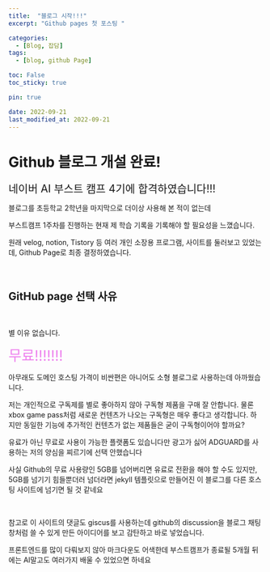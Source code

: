 ```yaml
---
title:  "블로그 시작!!!"
excerpt: "Github pages 첫 포스팅 "

categories:
  - [Blog, 잡담]
tags:
  - [blog, github Page]

toc: False
toc_sticky: true

pin: true

date: 2022-09-21
last_modified_at: 2022-09-21
---
```


# Github 블로그 개설 완료!


<span style="font-size:150%"> 네이버 AI 부스트 캠프 4기에 합격하였습니다!!!</span>

블로그를 초등학교 2학년을 마지막으로 더이상 사용해 본 적이 없는데

부스트캠프 1주차를 진행하는 현재 제 학습 기록을 기록해야 할 필요성을 느꼈습니다. 

원래 velog, notion, Tistory 등 여러 개인 소장용 프로그램, 사이트를 둘러보고 있었는데, Github Page로 최종 결정하였습니다.

</br>

## GitHub page 선택 사유

</br>

별 이유 없습니다.

<span style="font-size:200%; color:#EE82EE"> 무료!!!!!!! </span>

아무래도 도메인 호스팅 가격이 비싼편은 아니어도 소형 블로그로 사용하는데 아까웠습니다.

저는 개인적으로 구독제를 별로 좋아하지 않아 구독형 제품을 구매 잘 안합니다. 물론 xbox game pass처럼 새로운 컨텐츠가 나오는 구독형은 매우 좋다고 생각합니다. 하지만 동일한 기능에 추가적인 컨텐츠가 없는 제품들은 굳이 구독형이어야 할까요?

유료가 아닌 무료로 사용이 가능한 플랫폼도 있습니다만 광고가 싫어 ADGUARD를 사용하는 저의 양심을 찌르기에 선택 안했습니다

사실 Github의 무료 사용량인 5GB를 넘어버리면 유료로 전환을 해야 할 수도 있지만, 5GB를 넘기기 힘들뿐더러 넘더라면 jekyll 템플릿으로 만들어진 이 블로그를 다른 호스팅 사이트에 넘기면 될 것 같네요

</br>

참고로 이 사이트의 댓글도 giscus를 사용하는데 github의 discussion을 블로그 채팅창처럼 쓸 수 있게 만든 아이디어를 보고 감탄하고 바로 넣었습니다.

프론트엔드를 많이 다뤄보지 않아 마크다운도 어색한데 부스트캠프가 종료될 5개월 뒤에는 AI말고도 여러가지 배울 수 있었으면 하네요